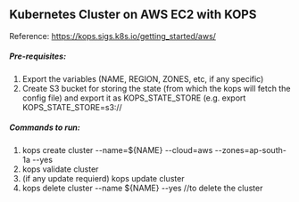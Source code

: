 
## Kubernetes Cluster on AWS EC2 with KOPS 

Reference: https://kops.sigs.k8s.io/getting_started/aws/


##### Pre-requisites: 
1. Export the variables (NAME, REGION, ZONES, etc, if any specific)
2. Create S3 bucket for storing the state (from which the kops will fetch the config file) and export it as KOPS_STATE_STORE (e.g. export KOPS_STATE_STORE=s3://<buckeet name>
  
##### Commands to run: 
1. kops create cluster --name=${NAME} --cloud=aws --zones=ap-south-1a --yes
2. kops validate cluster
3. (if any update requierd) kops update cluster 
4. kops delete cluster --name ${NAME} --yes         //to delete the cluster

